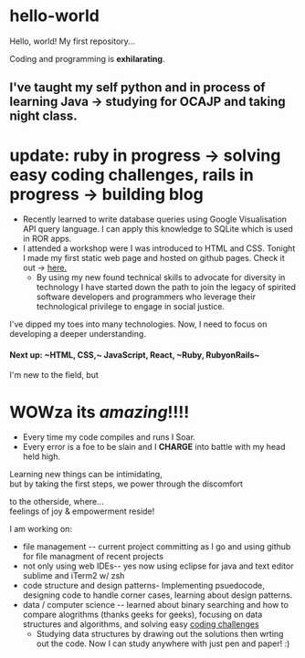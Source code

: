 # hello-world
Hello, world! My first repository...

Coding and programming is **exhilarating**. 
## I've taught my self python and in process of learning Java -> studying for OCAJP and taking night class. 
# update: ruby in progress -> solving easy coding challenges, rails in progress -> building blog
 - Recently learned to write database queries using Google Visualisation API query language. I can apply this knowledge to SQLite which is used in ROR apps.
 - I attended a workshop were I was introduced to HTML and CSS. Tonight I made my first static web page and hosted on github pages. Check it out -> [here.](https://qqdipps.github.io/)
      - By using my new found technical skills to advocate for diversity in technology I have started down the path to join the legacy of spirited software developers and programmers who leverage their technological privilege to engage in social justice. 
 
 I've dipped my toes into many technologies. Now, I need to focus on developing a deeper understanding.
#### Next up: ~HTML, CSS,~ JavaScript, React, ~Ruby, RubyonRails~  

I'm new to the field, but
# WOWza its _amazing_!!!!   
  * Every time my code compiles and runs I Soar.   
  * Every error is a foe to be slain and I **CHARGE** into battle with my head held high.  
  

Learning new things can be intimidating,   
  but by taking the first steps, we power through the discomfort
  
  to the otherside, where...  
    feelings of joy & empowerment reside!
    
I am working on:  
* file management -- current project committing as I go and using github for file managment of recent projects
* not only using web IDEs-- yes now using eclipse for java and text editor sublime and iTerm2 w/ zsh
* code structure and design patterns- Implementing psuedocode, designing code to handle corner cases, learning about design patterns.
* data / computer science -- learned about binary searching and how to compare alogrithms (thanks geeks for geeks), focusing on data structures and algorithms, and solving easy [coding challenges](https://www.hackerrank.com) 
    - Studying data structures by drawing out the solutions then wrting out the code. Now I can study anywhere with just pen and paper! :)
    
